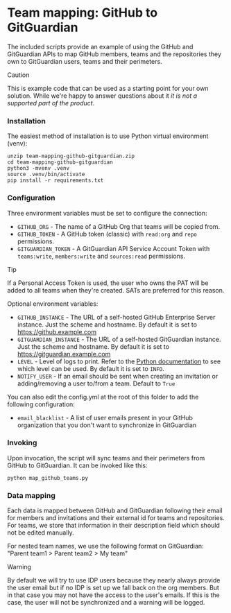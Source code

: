 # Team mapping: GitHub to GitGuardian

The included scripts provide an example of using the GitHub and GitGuardian
APIs to map GitHub members, teams and the repositories they own to GitGuardian users, teams and
their perimeters.

> [!CAUTION]
> This is example code that can be used as a starting point for your own
> solution. While we're happy to answer questions about it _it is not a
> supported part of the product_.

### Installation

The easiest method of installation is to use Python virtual environment (venv):

```
unzip team-mapping-github-gitguardian.zip
cd team-mapping-github-gitguardian
python3 -mvenv .venv
source .venv/bin/activate
pip install -r requirements.txt
```

### Configuration

Three environment variables must be set to configure the connection:

- `GITHUB_ORG` - The name of a GitHub Org that teams will be copied from.
- `GITHUB_TOKEN` - A GitHub token (classic) with `read:org` and `repo` permissions.
- `GITGUARDIAN_TOKEN` - A GitGuardian API Service Account Token with `teams:write`, `members:write` and `sources:read` permissions.

> [!TIP]
> If a Personal Access Token is used, the user who owns the PAT will be added
> to all teams when they're created. SATs are preferred for this reason.

Optional environment variables:

- `GITHUB_INSTANCE` - The URL of a self-hosted GitHub Enterprise Server instance. Just the scheme and hostname. By default it is set to https://github.example.com
- `GITGUARDIAN_INSTANCE` - The URL of a self-hosted GitGuardian instance. Just the scheme and hostname. By default it is set to https://gitguardian.example.com
- `LEVEL` - Level of logs to print. Refer to the [Python documentation](https://docs.python.org/3/library/logging.html#logging-levels) to see which level can be used. By default it is set to `INFO`.
- `NOTIFY_USER` - If an email should be sent when creating an invitation or adding/removing a user to/from a team. Default to `True`

You can also edit the config.yml at the root of this folder to add the following configuration:
- `email_blacklist` - A list of user emails present in your GitHub organization that you don't want to synchronize in GitGuardian

### Invoking

Upon invocation, the script will sync teams and their perimeters from GitHub to GitGuardian. It can be invoked like this:

```
python map_github_teams.py
```

### Data mapping

Each data is mapped between GitHub and GitGuardian following their email for members and invitations and their external id for teams and repositories. For teams, we store that information in their description field which should not be edited manually.

For nested team names, we use the following format on GitGuardian: "Parent team1 > Parent team2 > My team"

> [!WARNING]
> By default we will try to use IDP users because they nearly always provide the user
> email but if no IDP is set up we fall back on the org members. But in that case you
> may not have the access to the user's emails. If this is the case, the user will
> not be synchronized and a warning will be logged.
